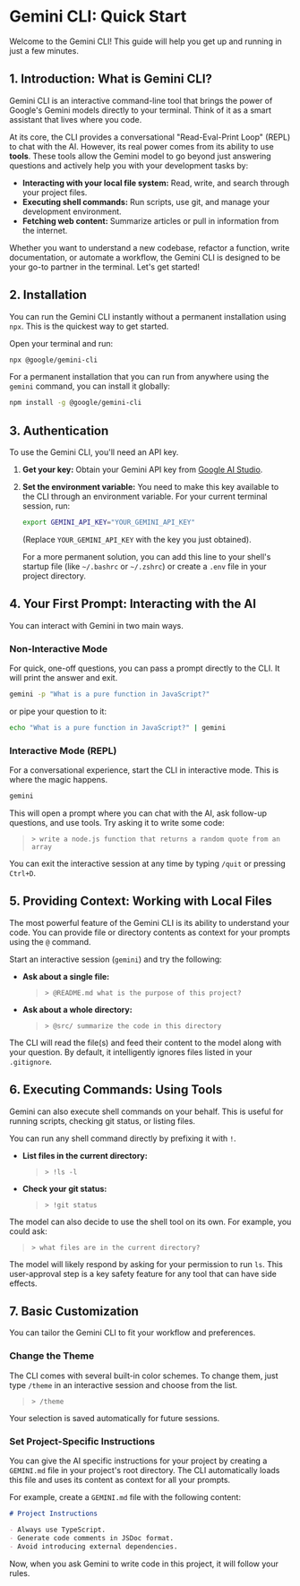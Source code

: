 # Gemini CLI: Quick Start

Welcome to the Gemini CLI! This guide will help you get up and running in just a few minutes.

## 1. Introduction: What is Gemini CLI?

Gemini CLI is an interactive command-line tool that brings the power of Google's Gemini models directly to your terminal. Think of it as a smart assistant that lives where you code.

At its core, the CLI provides a conversational "Read-Eval-Print Loop" (REPL) to chat with the AI. However, its real power comes from its ability to use **tools**. These tools allow the Gemini model to go beyond just answering questions and actively help you with your development tasks by:

*   **Interacting with your local file system:** Read, write, and search through your project files.
*   **Executing shell commands:** Run scripts, use git, and manage your development environment.
*   **Fetching web content:** Summarize articles or pull in information from the internet.

Whether you want to understand a new codebase, refactor a function, write documentation, or automate a workflow, the Gemini CLI is designed to be your go-to partner in the terminal. Let's get started!

## 2. Installation

You can run the Gemini CLI instantly without a permanent installation using `npx`. This is the quickest way to get started.

Open your terminal and run:
```bash
npx @google/gemini-cli
```

For a permanent installation that you can run from anywhere using the `gemini` command, you can install it globally:
```bash
npm install -g @google/gemini-cli
```

## 3. Authentication

To use the Gemini CLI, you'll need an API key.

1.  **Get your key:** Obtain your Gemini API key from [Google AI Studio](https://aistudio.google.com/app/apikey).
2.  **Set the environment variable:** You need to make this key available to the CLI through an environment variable. For your current terminal session, run:

    ```bash
    export GEMINI_API_KEY="YOUR_GEMINI_API_KEY"
    ```
    (Replace `YOUR_GEMINI_API_KEY` with the key you just obtained).

    For a more permanent solution, you can add this line to your shell's startup file (like `~/.bashrc` or `~/.zshrc`) or create a `.env` file in your project directory.

## 4. Your First Prompt: Interacting with the AI

You can interact with Gemini in two main ways.

### Non-Interactive Mode
For quick, one-off questions, you can pass a prompt directly to the CLI. It will print the answer and exit.

```bash
gemini -p "What is a pure function in JavaScript?"
```
or pipe your question to it:
```bash
echo "What is a pure function in JavaScript?" | gemini
```

### Interactive Mode (REPL)
For a conversational experience, start the CLI in interactive mode. This is where the magic happens.

```bash
gemini
```

This will open a prompt where you can chat with the AI, ask follow-up questions, and use tools. Try asking it to write some code:

> `> write a node.js function that returns a random quote from an array`

You can exit the interactive session at any time by typing `/quit` or pressing `Ctrl+D`.

## 5. Providing Context: Working with Local Files

The most powerful feature of the Gemini CLI is its ability to understand your code. You can provide file or directory contents as context for your prompts using the `@` command.

Start an interactive session (`gemini`) and try the following:

*   **Ask about a single file:**
    > `> @README.md what is the purpose of this project?`

*   **Ask about a whole directory:**
    > `> @src/ summarize the code in this directory`

The CLI will read the file(s) and feed their content to the model along with your question. By default, it intelligently ignores files listed in your `.gitignore`.

## 6. Executing Commands: Using Tools

Gemini can also execute shell commands on your behalf. This is useful for running scripts, checking git status, or listing files.

You can run any shell command directly by prefixing it with `!`.

*   **List files in the current directory:**
    > `> !ls -l`

*   **Check your git status:**
    > `> !git status`

The model can also decide to use the shell tool on its own. For example, you could ask:
> `> what files are in the current directory?`

The model will likely respond by asking for your permission to run `ls`. This user-approval step is a key safety feature for any tool that can have side effects.

## 7. Basic Customization

You can tailor the Gemini CLI to fit your workflow and preferences.

### Change the Theme
The CLI comes with several built-in color schemes. To change them, just type `/theme` in an interactive session and choose from the list.

> `> /theme`

Your selection is saved automatically for future sessions.

### Set Project-Specific Instructions
You can give the AI specific instructions for your project by creating a `GEMINI.md` file in your project's root directory. The CLI automatically loads this file and uses its content as context for all your prompts.

For example, create a `GEMINI.md` file with the following content:

```markdown
# Project Instructions

- Always use TypeScript.
- Generate code comments in JSDoc format.
- Avoid introducing external dependencies.
```

Now, when you ask Gemini to write code in this project, it will follow your rules.
